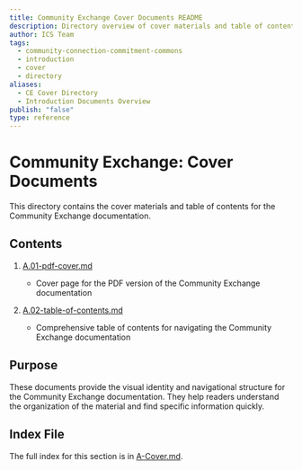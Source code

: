 ```yaml
---
title: Community Exchange Cover Documents README
description: Directory overview of cover materials and table of contents for the Community Exchange documentation
author: ICS Team
tags:
  - community-connection-commitment-commons
  - introduction
  - cover
  - directory
aliases:
  - CE Cover Directory
  - Introduction Documents Overview
publish: "false"
type: reference
---
```


# Community Exchange: Cover Documents

This directory contains the cover materials and table of contents for the Community Exchange documentation.

## Contents

1. [A.01-pdf-cover.md](/notes/ics/ccc/v0.2/A-Cover/A.01-pdf-cover.md)
   - Cover page for the PDF version of the Community Exchange documentation

2. [A.02-table-of-contents.md](/notes/ics/ccc/v0.2/A-Cover/A.02-table-of-contents.md)
   - Comprehensive table of contents for navigating the Community Exchange documentation

## Purpose

These documents provide the visual identity and navigational structure for the Community Exchange documentation. They help readers understand the organization of the material and find specific information quickly.

## Index File

The full index for this section is in [A-Cover.md](/notes/ics/ccc/v0.2/A-Cover/A-Cover.md).